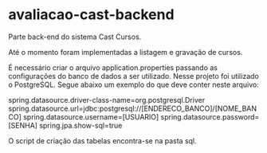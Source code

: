 # avaliacao-cast-backend
Parte back-end do sistema Cast Cursos. 

Até o momento foram implementadas a listagem e gravação de cursos.

É necessário criar o arquivo application.properties passando as configurações do banco de dados a ser utilizado. Nesse projeto foi utilizado o PostgreSQL. Segue abaixo um exemplo do que deve conter neste arquivo:

spring.datasource.driver-class-name=org.postgresql.Driver
spring.datasource.url=jdbc:postgresql://[ENDERECO_BANCO]/[NOME_BANCO]
spring.datasource.username=[USUARIO]
spring.datasource.password=[SENHA]
spring.jpa.show-sql=true

O script de criação das tabelas encontra-se na pasta sql.
